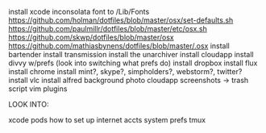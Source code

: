 install xcode
inconsolata font to /Lib/Fonts
https://github.com/holman/dotfiles/blob/master/osx/set-defaults.sh https://github.com/paulmillr/dotfiles/blob/master/etc/osx.sh https://github.com/skwp/dotfiles/blob/master/osx https://github.com/mathiasbynens/dotfiles/blob/master/.osx
install bartender
install transmission
install the unarchiver
install cloudapp
install divvy w/prefs (look into switching what prefs do)
install dropbox
install flux
install chrome
install mint?, skype?, simpholders?, webstorm?, twitter?
install vlc
install alfred
background photo
cloudapp screenshots -> trash script
vim plugins





LOOK INTO:

xcode pods
how to set up internet accts system prefs
tmux
